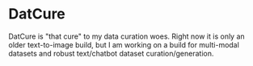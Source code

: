 # DatCure
DatCure is "that cure" to my data curation woes. Right now it is only an older text-to-image build, but I am working on a build for multi-modal datasets and robust text/chatbot dataset curation/generation. 
